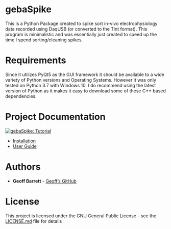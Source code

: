 # gebaSpike
This is a Python Package created to spike sort in-vivo electrophysiology data recorded using DaqUSB (or converted to the Tint format). This program is minimalistic and was essentially just created to speed up the time I spend sorting/cleaning spikes.

# Requirements
Since it utilizes PyQt5 as the GUI framework it should be available to a wide variety of Python versions and Operating Systems. However it was only tested on Python 3.7 with Windows 10. I do recommend using the latest version of Python as it makes it easy to download some of these C++ based dependencies. 

# Project Documentation
[![gebaSpike: Tutorial](https://geba.s3.amazonaws.com/media/projects/gebaspike-python-spike-sorting-software-tintaxona-data/geba_title.png)](https://www.youtube.com/watch?v=QBGdaNWtnZg)


- [Installation](https://geba.technology/project/gebaspike-python-spike-sorting-software-tintaxona-data)
- [User Guide](https://geba.technology/project/gebaspike-python-spike-sorting-software-tintaxona-data-gebaspike-user-guide)

# Authors
* **Geoff Barrett** - [Geoff’s GitHub](https://github.com/GeoffBarrett)

# License

This project is licensed under the GNU  General  Public  License - see the [LICENSE.md](../master/LICENSE) file for details
